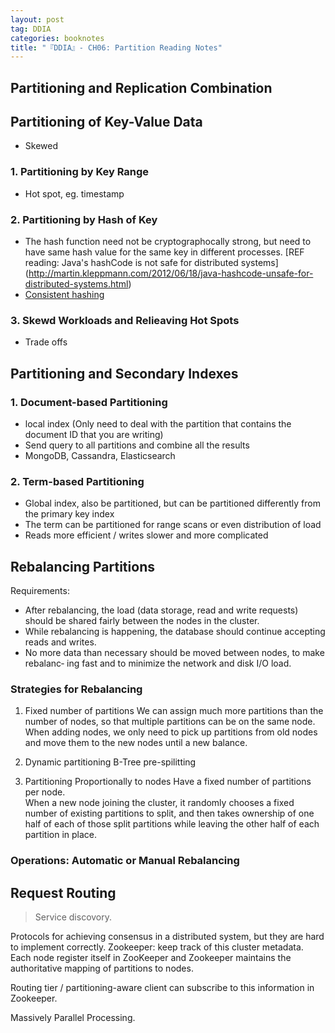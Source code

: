```yaml
---
layout: post
tag: DDIA
categories: booknotes
title: "『DDIA』- CH06: Partition Reading Notes"
---
```


## Partitioning and Replication Combination
## Partitioning of Key-Value Data
- Skewed

### 1. Partitioning by Key Range
 - Hot spot, eg. timestamp


### 2. Partitioning by Hash of Key
- The hash function need not be cryptographocally strong, but need to have same hash value for the same key in different processes. [REF reading: Java's hashCode is not safe for distributed systems] (http://martin.kleppmann.com/2012/06/18/java-hashcode-unsafe-for-distributed-systems.html)
- [Consistent hashing](https://en.wikipedia.org/wiki/Consistent_hashing)


<!--more-->
### 3. Skewd Workloads and Relieaving Hot Spots
- Trade offs

## Partitioning and Secondary Indexes
### 1. Document-based Partitioning
- local index (Only need to deal with the partition that contains the document ID that you are writing)
- Send query to all partitions and combine all the results
- MongoDB, Cassandra, Elasticsearch


### 2. Term-based Partitioning
- Global index, also be partitioned, but can be partitioned differently from the primary key index
- The term can be partitioned for range scans or even distribution of load
- Reads more efficient / writes slower and more complicated

## Rebalancing Partitions
Requirements:
- After rebalancing, the load (data storage, read and write requests) should be shared fairly between the nodes in the cluster.
- While rebalancing is happening, the database should continue accepting reads and writes.
- No more data than necessary should be moved between nodes, to make rebalanc‐ ing fast and to minimize the network and disk I/O load.

### Strategies for Rebalancing
1. Fixed number of partitions
We can assign much more partitions than the number of nodes, so that multiple partitions can be on the same node.</br>When adding nodes, we only need to pick up partitions from old nodes and move them to the new nodes until a new balance.

2. Dynamic partitioning
B-Tree
pre-spilitting

3. Partitioning Proportionally to nodes
Have a fixed number of partitions per node.</br>When a new node joining the cluster, it randomly chooses a fixed number of existing partitions to split, and then takes ownership of one half of each of those split partitions while leaving the other half of each partition in place.

### Operations: Automatic or Manual Rebalancing

## Request Routing
> Service discovory.
> 
Protocols for achieving consensus in a distributed system, but they are hard to implement correctly.
Zookeeper: keep track of this cluster metadata. Each node register itself in ZooKeeper and  Zookeeper maintains the authoritative mapping of partitions to nodes.

Routing tier / partitioning-aware client can subscribe to this information in Zookeeper.

Massively Parallel Processing.


